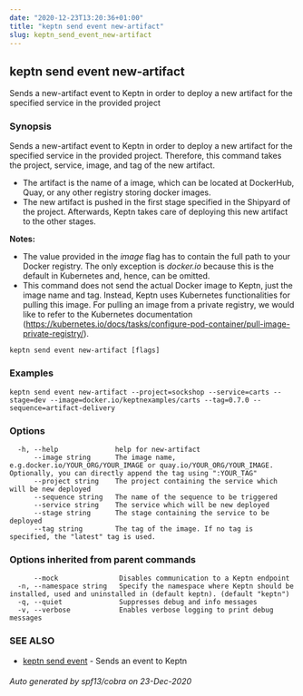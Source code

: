 ```yaml
---
date: "2020-12-23T13:20:36+01:00"
title: "keptn send event new-artifact"
slug: keptn_send_event_new-artifact
---
```

## keptn send event new-artifact

Sends a new-artifact event to Keptn in order to deploy a new artifact for the specified service in the provided project

### Synopsis

Sends a new-artifact event to Keptn in order to deploy a new artifact for the specified service in the provided project.
Therefore, this command takes the project, service, image, and tag of the new artifact.

* The artifact is the name of a image, which can be located at DockerHub, Quay, or any other registry storing docker images. 
* The new artifact is pushed in the first stage specified in the Shipyard of the project. Afterwards, Keptn takes care of deploying this new artifact to the other stages.

**Notes:**
* The value provided in the *image* flag has to contain the full path to your Docker registry. The only exception is *docker.io* because this is the default in Kubernetes and, hence, can be omitted.
* This command does not send the actual Docker image to Keptn, just the image name and tag. Instead, Keptn uses Kubernetes functionalities for pulling this image.
For pulling an image from a private registry, we would like to refer to the Kubernetes documentation (https://kubernetes.io/docs/tasks/configure-pod-container/pull-image-private-registry/).


```
keptn send event new-artifact [flags]
```

### Examples

```
keptn send event new-artifact --project=sockshop --service=carts --stage=dev --image=docker.io/keptnexamples/carts --tag=0.7.0 --sequence=artifact-delivery
```

### Options

```
  -h, --help              help for new-artifact
      --image string      The image name, e.g.docker.io/YOUR_ORG/YOUR_IMAGE or quay.io/YOUR_ORG/YOUR_IMAGE. Optionally, you can directly append the tag using ":YOUR_TAG"
      --project string    The project containing the service which will be new deployed
      --sequence string   The name of the sequence to be triggered
      --service string    The service which will be new deployed
      --stage string      The stage containing the service to be deployed
      --tag string        The tag of the image. If no tag is specified, the "latest" tag is used.
```

### Options inherited from parent commands

```
      --mock               Disables communication to a Keptn endpoint
  -n, --namespace string   Specify the namespace where Keptn should be installed, used and uninstalled in (default keptn). (default "keptn")
  -q, --quiet              Suppresses debug and info messages
  -v, --verbose            Enables verbose logging to print debug messages
```

### SEE ALSO

* [keptn send event](../keptn_send_event/)	 - Sends an event to Keptn

###### Auto generated by spf13/cobra on 23-Dec-2020
